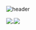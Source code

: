 ![header](https://capsule-render.vercel.app/api?type=waving&color=auto&height=250&section=header&text=Hi%20There👋&fontSize=80&fontAlignY=35&fontAlign=51)

<a href="Sharon Kang's GitHub stats">
  <img align="center" src="https://github-readme-stats.vercel.app/api?username=breakndream"/>
</a>
<a>
 </a>
<a href="https://github.com/breaknream/github-readme-stats">
  <img align="center" src= "https://github-readme-stats.vercel.app/api/top-langs/?username=breakndream"/>
</a>

<!--
**breakndream/breakndream** is a ✨ _special_ ✨ repository because its `README.md` (this file) appears on your GitHub profile.

Here are some ideas to get you started:

- 🔭 I’m currently working on ...
- 🌱 I’m currently learning ...
- 👯 I’m looking to collaborate on ...
- 🤔 I’m looking for help with ...
- 💬 Ask me about ...
- 📫 How to reach me: ...
- 😄 Pronouns: ...
- ⚡ Fun fact: ...
-->
